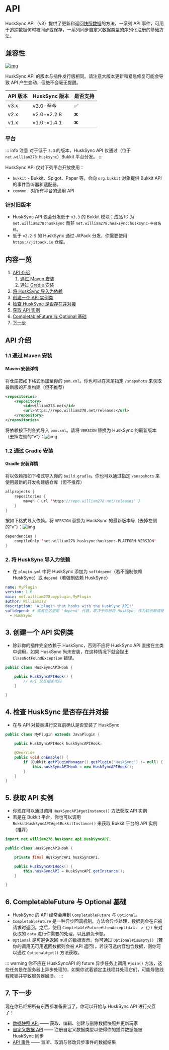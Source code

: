 # API

HuskSync API（v3）提供了更新和返回[快照数据](developers.api-v3.data-snapshot-api.md)的方法，一系列 API 事件，可用于追踪数据何时被同步或保存，一系列同步自定义数据类型的序列化注册的基础方法。

## 兼容性

[![img](https://repo.william278.net/api/badge/latest/releases/net/william278/husksync/husksync-common?color=00fb9a&name=Maven&prefix=v)](https://repo.william278.net/#/releases/net/william278/husksync/)

HuskSync API 的版本与插件发行版相同。请注意大版本更新和紧急修复可能会导致 API 产生变动，但绝不会毫无提醒。

|API 版本|HuskSync 版本|是否支持|
|---|---|---|
|v3.x|v3.0-至今|✅|
|v2.x|v2.0-v2.2.8|❌|
|v1.x|v1.0-v1.4.1|❌|

### 平台

::: info 注意
对于低于 `3.3` 的版本，HuskSync API 仅通过（位于 `net.willian278:husksync`）Bukkit 平台分发。
:::

HuskSync API 仅对下列平台开放使用：
* `bukkit` - Bukkit、Spigot、Paper 等。会向 `org.bukkit` 对象提供 Bukkit API 的事件监听器和适配器。
* `common` - 对所有平台的通用 API

### 针对旧版本

* HuskSync API 仅会分发低于 `v3.3` 的 Bukkit 模块；成品 ID 为 `net.william278:husksync` 而非 `net.william278.husksync:husksync-平台名称`。
* 低于 `v2.2.5` 的 HuskSync 通过 JitPack 分发，你需要使用 `https://jitpack.io` 仓库。

## 内容一览

1. [API 介绍](#API-介绍)
    1. [通过 Maven 安装](#11-通过-maven-安装)
    2. [通过 Gradle 安装](#12-通过-gradle-安装)
2. [将 HuskSync 导入为依赖](#2-将-husksync-导入为依赖)
3. [创建一个 API 实例类](#3-创建一个-api-实例类)
4. [检查 HuskSync 是否存在并对接](#4-检查-husksync-是否存在并对接)
5. [获取 API 实例](#4-检查-husksync-是否存在并对接)
6. [CompletableFuture 与 Optional 基础](#6-completablefuture-与-optional-基础)
7. [下一步](#7-下一步)

## API 介绍

### 1.1 通过 Maven 安装

#### Maven 安装详情

将仓库按如下格式添加至你的 `pom.xml`。你也可以在末尾指定 `/snapshots` 来获取最新版的开发构建（但不推荐）
```XML
<repositories>
    <repository>
        <id>william278.net</id>
        <url>https://repo.william278.net/releases</url>
    </repository>
</repositories>
```

将依赖按下列各式导入 `pom.xml`。请将 `VERSION` 替换为 HuskSync 的最新版本（去掉左侧的“v”）：![img](https://img.shields.io/github/v/tag/WiIIiam278/HuskSync?color=%23ffffff&label=%20&style=flat-square)

### 1.2 通过 Gradle 安装

#### Gradle 安装详情

将以依赖按如下格式导入你的 `build.gradle`。你也可以通过指定 `/snapshots` 来使用最新的开发构建版仓库（但不推荐）

```Kotlin
allprojects {
    repositories {
        maven { url 'https://repo.william278.net/releases' }
    }
}
```

按如下格式导入依赖。将 `VERSION` 替换为 HuskSync 的最新版本号（去掉左侧的“v”）：![img](https://img.shields.io/github/v/tag/WiIIiam278/HuskSync?color=%23ffffff&label=%20&style=flat-square)

```Kotlin
dependencies {
    compileOnly 'net.william278.husksync:husksync-PLATFORM:VERSION'
}
```

### 2. 将 HuskSync 导入为依赖

* 在 `plugin.yml` 中将 HuskSync 添加为 `softdepend`（若不强制依赖 HuskSync）或 `depend`（若强制依赖 HuskSync）
``` YAML
name: MyPlugin
version: 1.0
main: net.william278.myplugin.MyPlugin
author: William278
description: 'A plugin that hooks with the HuskSync API!'
softdepend: # 或者在这里用 'depend' 代替，取决于你想将 HuskSync 作为软依赖或硬依赖
  - HuskSync
```

## 3. 创建一个 API 实例类

* 除非你的插件完全依赖于 HuskSync，否则不应将 HuskSync API 直接在主类中调用，如果 HuskSync 尚未安装，在这种情况下就会抛出 `ClassNotFoundException` 错误。

```Java
public class HuskSyncAPIHook {

    public HuskSyncAPIHook() {
        // API 交互相关代码
    }

}
```

## 4. 检查 HuskSync 是否存在并对接

* 在与 API 对接类进行交互前确认是否安装了 HuskSync

```Java
public class MyPlugin extends JavaPlugin {

    public HuskSyncAPIHook huskSyncAPIHook;

    @Override
    public void onEnable() {
        if (Bukkit.getPluginManager().getPlugin("HuskSync") != null) {
            this.huskSyncAPIHook = new HuskSyncAPIHook();
        }
    }
}
```

## 5. 获取 API 实例

* 你现在可以通过调用 `HuskSyncAPI#getInstance()` 方法获取 API 实例
* 若是在 Bukkit 平台，你也可以调用 `BukkitHuskSyncAPI#getBukkitInstance()` 来获取 Bukkit 平台的 API 实例（推荐）

```Java
import net.william278.husksync.api.HuskSyncAPI;

public class HuskSyncAPIHook {

    private final HuskSyncAPI huskSyncAPI;

    public HuskSyncAPIHook() {
        this.huskSyncAPI = HuskSyncAPI.getInstance();
    }

}
```

## 6. CompletableFuture 与 Optional 基础

* HuskSync 的 API 经常会用到 `CompletableFuture` 与 `Optional`。
* `CompletableFuture` 是一种异步回调机制。方法会异步处理，数据则会在它被请求时返回。之后，使用 `CompletableFuture#thenAccept(data -> {})` 来对获取的 `data` 进行你需要的处理，以此避免卡顿。
* `Optional` 是可避免返回 null 的数据表示。你可通过 `Optional#isEmpty()`（若你的调用无可用返回数据则会被 API 返回）。若该可选内容包含数据，则你可以通过 `Optional#get()` 方法获取。

::: warning
你不应在 HuskSyncAPI 的 future 异步任务上调用 `#join()` 方法，这些任务是在服务器上异步处理的，如果你试着锁定主线程并处理它们，可能导致线程死锁并导致服务器崩溃。
:::

## 7. 下一步

现在你已经把所有东西都准备妥当了，你可以开始与 HuskSync API 进行交互了！

* [数据快照 API](developers.api-v3.data-snapshot-api.md) —— 获取、编辑、创建与删除数据快照并更新玩家
* [自定义数据 API](developers.api-v3.custom-data-api.md) —— 注册自定义数据类型以使得你的插件数据能被 HuskSync 同步
* [API 事件](developers.api-v3.api-events.md) —— 监听、取消与修改异步事件的数据结果
